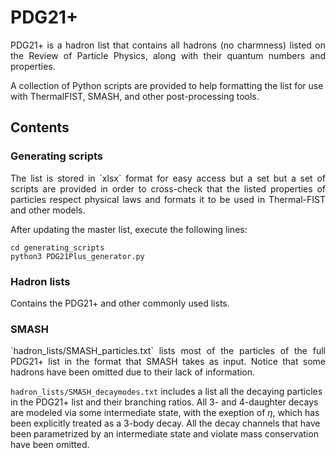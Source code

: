 # PDG21+
<p align="justify">
PDG21+ is a hadron list that contains all hadrons (no charmness) listed on the 
Review of Particle Physics, along with their quantum numbers and properties.

A collection of Python scripts are provided to help formatting the list for use
with ThermalFIST, SMASH, and other post-processing tools.
</p>

## Contents
### Generating scripts
<p align="justify">
The list is stored in `xlsx` format for easy access but a set but a set of
scripts are provided in order to cross-check that the listed properties of
particles respect physical laws and formats it to be used in Thermal-FIST and
other models.

After updating the master list, execute the following lines:

    cd generating_scripts
    python3 PDG21Plus_generator.py
</p>
	
### Hadron lists
<p align="justify">
Contains the PDG21+ and other commonly used lists.
</p>

### SMASH
<p align="justify">
`hadron_lists/SMASH_particles.txt` lists most of the particles of the full
PDG21+ list in the format that SMASH takes as input. Notice that some hadrons
have been omitted due to their lack of information.

`hadron_lists/SMASH_decaymodes.txt` includes a list all the decaying particles
in the PDG21+ list and their branching ratios. All 3- and 4-daughter decays are
modeled via some intermediate state, with the exeption of $\eta$, which has
been explicitly treated as a 3-body decay. All the decay channels that have
been parametrized by an intermediate state and violate mass conservation have
been omitted.
</p>